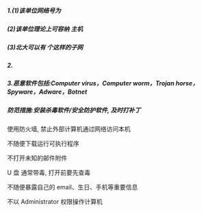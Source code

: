 ##### 1.(1)该单位网络号为

#####   (2)该单位理论上可容纳   主机

#####   (3)北大可以有   个这样的子网

##### 2.

##### 3.恶意软件包括:Computer virus，Computer worm，Trojan horse，Spyware，Adware，Botnet

#####   防范措施:安装杀毒软件/安全防护软件, 及时打补丁

使用防火墙, 禁止外部计算机通过网络访问本机

不随便下载运行可执行程序

不打开未知的邮件附件

U 盘 通常带毒, 打开前要先查毒

不随便暴露自己的 email、生日、手机等重要信息

不以 Administrator 权限操作计算机
